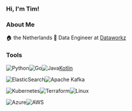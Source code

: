 ### Hi, I'm Tim!

### About Me
:house: the Netherlands
:office: Data Engineer at [Dataworkz][1]

### Tools

![Python](https://img.shields.io/badge/python-3670A0?style=for-the-badge&logo=python&logoColor=ffdd54)![Go](https://img.shields.io/badge/go-%2300ADD8.svg?style=for-the-badge&logo=go&logoColor=white)![Java](https://img.shields.io/badge/Java-ED8B00?style=for-the-badge&logo=openjdk&logoColor=white)[Kotlin](https://img.shields.io/badge/Kotlin-0095D5?&style=for-the-badge&logo=kotlin&logoColor=white)

![ElasticSearch](https://img.shields.io/badge/-ElasticSearch-005571?style=for-the-badge&logo=elasticsearch)![Apache Kafka](https://img.shields.io/badge/Apache%20Kafka-000?style=for-the-badge&logo=apachekafka)

![Kubernetes](https://img.shields.io/badge/kubernetes-%23326ce5.svg?style=for-the-badge&logo=kubernetes&logoColor=white)![Terraform](https://img.shields.io/badge/terraform-%235835CC.svg?style=for-the-badge&logo=terraform&logoColor=white)![Linux](https://img.shields.io/badge/Linux-FCC624?style=for-the-badge&logo=linux&logoColor=black)

![Azure](https://img.shields.io/badge/azure-%230072C6.svg?style=for-the-badge&logo=microsoftazure&logoColor=white)![AWS](https://img.shields.io/badge/AWS-%23FF9900.svg?style=for-the-badge&logo=amazon-aws&logoColor=white)

[1]: https://dataworkz.nl
